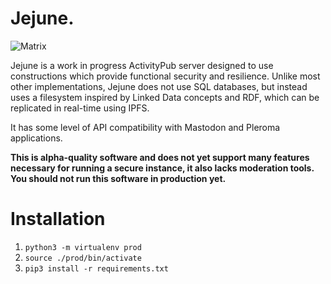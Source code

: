 # Jejune.

![Matrix](https://img.shields.io/matrix/jejune:ariadne.space?logo=matrix&server_fqdn=dendrite.ariadne.space&style=for-the-badge)

Jejune is a work in progress ActivityPub server designed to use constructions
which provide functional security and resilience.  Unlike most other
implementations, Jejune does not use SQL databases, but instead uses a
filesystem inspired by Linked Data concepts and RDF, which can be replicated
in real-time using IPFS.

It has some level of API compatibility with Mastodon and Pleroma applications.

**This is alpha-quality software and does not yet support many features necessary
for running a secure instance, it also lacks moderation tools.  You should not
run this software in production yet.**

# Installation

1. `python3 -m virtualenv prod`
2. `source ./prod/bin/activate`
3. `pip3 install -r requirements.txt`
